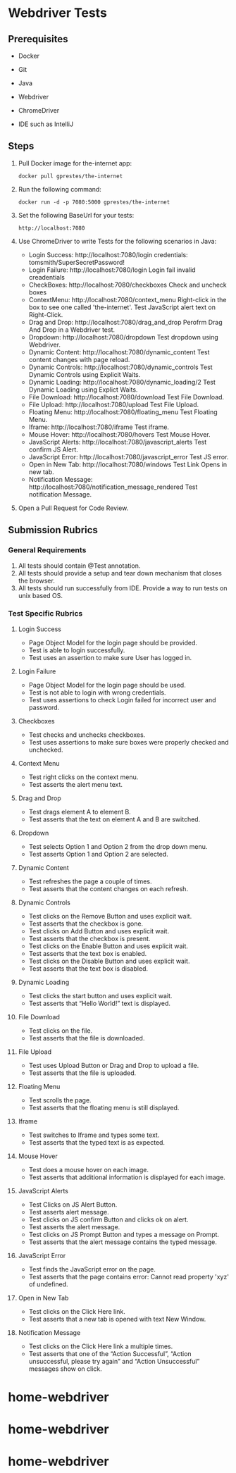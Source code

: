 # Webdriver Tests
## Prerequisites
  * Docker
  + Git
  - Java
  * Webdriver
  + ChromeDriver
  * IDE such as IntelliJ

## Steps
1. Pull Docker image for the-internet app:
  
    `docker pull gprestes/the-internet`
  
2. Run the following command: 

    `docker run -d -p 7080:5000 gprestes/the-internet`
  
3. Set the following BaseUrl for your tests:

   `http://localhost:7080`
   
4. Use ChromeDriver to write Tests for the following scenarios in Java:
    * Login Success: http://localhost:7080/login credentials: tomsmith/SuperSecretPassword!
    + Login Failure: http://localhost:7080/login Login fail invalid creadentials
    - CheckBoxes: http://localhost:7080/checkboxes Check and uncheck boxes
    * ContextMenu: http://localhost:7080/context_menu Right-click in the box to see one called 'the-internet'. Test JavaScript alert text on Right-Click.
    + Drag and Drop: http://localhost:7080/drag_and_drop Perofrm Drag And Drop in a Webdriver test.
    - Dropdown: http://localhost:7080/dropdown Test dropdown using Webdriver.
    * Dynamic Content: http://localhost:7080/dynamic_content Test content changes with page reload.
    + Dynamic Controls: http://localhost:7080/dynamic_controls Test Dynamic Controls using Explicit Waits.
    - Dynamic Loading: http://localhost:7080/dynamic_loading/2 Test Dynamic Loading using Explict Waits.
    * File Download: http://localhost:7080/download Test File Download.
    + File Upload: http://localhost:7080/upload Test File Upload.
    - Floating Menu: http://localhost:7080/floating_menu Test Floating Menu.
    * Iframe: http://localhost:7080/iframe Test iframe.
    + Mouse Hover: http://localhost:7080/hovers Test Mouse Hover.
    - JavaScript Alerts: http://localhost:7080/javascript_alerts Test confirm JS Alert.
    * JavaScript Error: http://localhost:7080/javascript_error Test JS error.
    + Open in New Tab: http://localhost:7080/windows Test Link Opens in new tab.
    - Notification Message: http://localhost:7080/notification_message_rendered Test notification Message.
  
5. Open a Pull Request for Code Review.  
  
  
## Submission Rubrics

### General Requirements
1. All tests should contain @Test annotation.
2. All tests should provide a setup and tear down mechanism that closes the browser.
3. All tests should run successfully from IDE. Provide a way to run tests on unix based OS.


### Test Specific Rubrics

1. Login Success
   * Page Object Model for the login page should be provided.
   + Test is able to login successfully.
   - Test uses an assertion to make sure User has logged in.

2. Login Failure
   * Page Object Model for the login page should be used.
   + Test is not able to login with wrong credentials.
   - Test uses assertions to check Login failed for incorrect user and password.

3. Checkboxes
   * Test checks and unchecks checkboxes.
   + Test uses assertions to make sure boxes were properly checked and unchecked.
4. Context Menu
   * Test right clicks on the context menu.
   + Test asserts the alert menu text.
5. Drag and Drop
   * Test drags element A to element B.
   + Test asserts that the text on element A and B are switched.
6. Dropdown
   * Test selects Option 1 and Option 2 from the drop down menu.
   + Test asserts Option 1 and Option 2 are selected.
7. Dynamic Content
   * Test refreshes the page a couple of times.
   + Test asserts that the content changes on each refresh.
8. Dynamic Controls
   * Test clicks on the Remove Button and uses explicit wait.
   + Test asserts that the checkbox is gone.
   - Test clicks on Add Button and uses explicit wait.
   * Test asserts that the checkbox is present.
   + Test clicks on the Enable Button and uses explicit wait.
   * Test asserts that the text box is enabled.
   + Test clicks on the Disable Button and uses explicit wait.
   - Test asserts that the text box is disabled.
9. Dynamic Loading
   * Test clicks the start button and uses explicit wait.
   + Test asserts that “Hello World!” text is displayed.
10. File Download
    * Test clicks on the file.
    + Test asserts that the file is downloaded.
11. File Upload
    * Test uses Upload Button or Drag and Drop to upload a file.
    + Test asserts that the file is uploaded.
12. Floating Menu
    * Test scrolls the page.
    + Test asserts that the floating menu is still displayed.
13. Iframe
    * Test switches to Iframe and types some text.
    + Test asserts that the typed text is as expected.
14. Mouse Hover
    * Test does a mouse hover on each image.
    + Test asserts that additional information is displayed for each image.
15. JavaScript Alerts
    * Test Clicks on JS Alert Button.
    + Test asserts alert message.
    - Test clicks on JS confirm Button and clicks ok on alert.
    * Test asserts the alert message.
    + Test clicks on JS Prompt Button and types a message on Prompt.
    - Test asserts that the alert message contains the typed message.
16. JavaScript Error
    * Test finds the JavaScript error on the page.
    + Test asserts that the page contains error: Cannot read property 'xyz' of undefined.
17. Open in New Tab
    * Test clicks on the Click Here link.
    + Test asserts that a new tab is opened with text New Window.
18. Notification Message
    * Test clicks on the Click Here link a multiple times.
    + Test asserts that one of the “Action Successful”, “Action unsuccessful, please try again” and “Action Unsuccessful” messages show on click.

 
# home-webdriver
# home-webdriver
# home-webdriver
